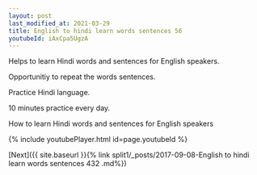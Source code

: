 ```yaml
---
layout: post
last_modified_at: 2021-03-29
title: English to hindi learn words sentences 56 
youtubeId: iAxCpa5UgzA
---
```

 
 
Helps to learn Hindi words and sentences for English speakers.

Opportunitiy to repeat the words sentences. 

Practice Hindi language. 
 
10 minutes practice every day. 
 
How to learn Hindi words and sentences for English speakers 
 
{% include youtubePlayer.html id=page.youtubeId %}
 
 
[Next]({{ site.baseurl }}{% link  split1/_posts/2017-09-08-English to hindi learn words sentences 432 .md%})
 
